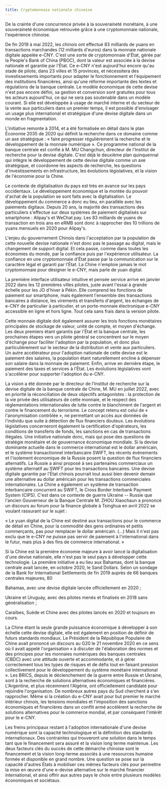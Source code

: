 ```yaml
---
title: Cryptomonnaie nationale chinoise
---
```

De la crainte d'une concurrence privée à la souveraineté monétaire, à
une souveraineté économique retrouvée grâce à une cryptomonnaie
nationale, l'expérience chinoise.

De fin 2019 à mai 2022, les chinois ont effectué 83 milliards de yuans
en transactions marchandes (12 milliards d'euros) dans la monnaie
nationale digitale appelée e-CNY. C'est une sorte de cryptomonnaie
d'État, gérée par la People's Bank of China (PBOC), dont la valeur est
associée à la devise nationale et garantie par l'État. Ce e-CNY n'est
aujourd'hui encore qu'au stade de pilote, dans 23 villes et 15
provinces, et nécessitera des investissements importants pour adapter le
fonctionnement et l'équipement des institutions financières, ainsi
qu'une réforme importante des textes et régulations de la banque
centrale. Le modèle économique de cette devise n'est pas encore défini,
sa gestion et conversion sont gratuites pour tous les acteurs
aujourd'hui, ce qui ne sera pas soutenable dans un modèle courant. Si
elle est développée à usage de marché interne et du secteur de la vente
aux particuliers dans un premier temps, il est possible d'envisager un
usage plus international et stratégique d'une devise digitale dans un
monde en fragmentation.

L'initiative remonte à 2014, et a été formalisée en détail dans le plan
Économie 2035 de 2020 qui définit la recherche dans ce domaine comme un
axe stratégique : « faire progresser régulièrement la recherche et le
développement de la monnaie numérique ». Ce programme national de la
banque centrale est confié à M. MU Changchun, directeur de l'Institut de
recherche pour la devise digitale. C'est déjà le deuxième plan
quinquennal qui intègre le développement de cette devise digitale comme
un axe stratégique, et coordonne les aspects de recherche, les questions
d'investissements en infrastructure, les évolutions législatives, et la
vision de l'économie pour la Chine.

Le contexte de digitalisation du pays est très en avance sur les pays
occidentaux. Le développement économique et la montée du pouvoir d'achat
de la population se sont faits avec la digitalisation. Le développement
du commerce a donc eu lieu, en parallèle avec les paiements digitaux.
Depuis 20 ans, la majorité des transactions des particuliers s'effectue
sur deux systèmes de paiement digitalisés sur smartphone : Alipay's et
WeChat pay. Les 83 milliards de yuans de transaction en trois ans en
eRMB sont donc à rapprocher des 10 trillions de yuans mensuels en 2020
pour Alipay's.

L'enjeu du gouvernement Chinois dans l'acceptation par la population de
cette nouvelle devise nationale n'est donc pas le passage au digital,
mais le changement de support digital. Et cela passe, comme dans toutes
les économies du monde, par la confiance puis par l'expérience
utilisateur. La confiance en une cryptomonnaie d'État passe par la
communication sur le caractère légal et garanti par l'État. La Chine
n'emploie jamais le mot cryptomonnaie pour désigner le e-CNY, mais parle
de yuan digital.

La première interface utilisateur intuitive et pensée service arrive en
janvier 2022 dans les 12 premières villes pilotes, juste avant l'essai à
grande échelle pour les JO d'hiver à Pékin. Elle comprend les fonctions
de paiement sur smartphone, mais également l'ensemble des transactions
bancaires à distance, les virements et transferts d'argent, les échanges
de e-CNY de particulier à particulier, et un porte-monnaie électronique
e-CNY accessible en ligne et hors ligne. Tout cela sans frais dans la
version pilote.

Cette monnaie digitale doit également assurer les trois fonctions
monétaires principales de stockage de valeur, unité de compte, et moyen
d'échange. Les deux premiers étant garantis par l'État et la banque
centrale, les prochaines étapes vers un pilote général se concentrent
sur le moyen d'échange pour faciliter l'adoption par la population, et
donc plus particulièrement sur le secteur de la distribution et vente
aux particuliers. Un autre accélérateur pour l'adoption nationale de
cette devise est le paiement des salaires, la population étant
naturellement encline à dépenser son salaire dans la monnaie de
paiement. Enfin, arrive en dernière étape, le paiement des taxes et
services à l'État. Les évolutions législatives vont s'accélérer pour
supporter l'adoption du e-CNY.

La vision a été donnée par le directeur de l'Institut de recherche sur
la devise digitale de la banque centrale de Chine, M. MU en juillet
2022, avec en priorité la réconciliation de deux objectifs antagonistes
: la protection de la vie privée des utilisateurs de cette monnaie, et
le respect des réglementations internationales de lutte contre le
blanchiment de l'argent et contre le financement du terrorisme. Le
concept retenu est celui de « l'anonymisation contrôlée », ne permettant
un accès aux données de l'individu que suite à détection de flux
financiers douteux. Les évolutions législatives concerneront également
la certification d'opérateurs, les conditions de transferts de fonds,
les sanctions en cas de transactions illégales. Une initiative nationale
donc, mais qui pose des questions de stratégie monétaire et de
gouvernance économique mondiale. Si la devise dominante actuelle dans le
commerce international est le dollar américain, et le système
transactionnel interbancaire SWIFT, les récents événements et
l'isolement économique de la Russie posent la question de flux
financiers alternatifs. La Russie a ainsi proposé à ses partenaires
commerciaux un système alternatif au SWIFT pour les transactions
bancaires. Une devise digitale garantie par l'État chinois pourrait tout
aussi bien devenir demain une alternative au dollar américain pour les
transactions commerciales internationales. La Chine a également un
système de transaction interbancaire concurrent au SWIFT, le Cross
Border Interbank Payment System (CIPS). C'est dans ce contexte de guerre
Ukraine -- Russie que l'ancien Gouverneur de la Banque Centrale M. ZHOU
Xiaochaun a prononcé un discours au forum pour la finance globale à
Tsinghua en avril 2022 se voulant rassurant sur le sujet :

« Le yuan digital de la Chine est destiné aux transactions pour le
commerce de détail en Chine, pour la commodité des gens ordinaires et
petits commerçants, pas pour remplacer le dollar américain. (...) Mais
il n'est pas exclu que le e-CNY ne puisse pas servir de paiement à
l'international dans le futur, mais plus à des fins de commerce
international. »

Si la Chine est la première économie majeure à avoir lancé la
digitalisation d'une devise nationale, elle n'est pas le seul pays à
développer cette technologie. La première initiative a eu lieu aux
Bahamas, dont la banque centrale avait lancée, en octobre 2020, le Sand
Dollars. Selon un sondage de la Bank for International Settlements de
fin 2019 auprès de 66 banques centrales majeures, 80

Bahamas, avec une devise digitale lancée officiellement en 2020 ;

Ukraine et Uruguay, avec des pilotes menés et finalisés en 2018 sans
généralisation ;

Caraïbes, Suède et Chine avec des pilotes lancés en 2020 et toujours en
cours.

La Chine étant la seule grande puissance économique à développer à son
échelle cette devise digitale, elle est également en position de définir
de futurs standards mondiaux. Le Président de la République Populaire de
Chine avait prononcé un discours au G20 le 21 novembre 2020 en ce sens
où il avait appelé l'organisation « à discuter de l'élaboration des
normes et des principes pour les monnaies numériques des banques
centrales (CBDC) avec une attitude ouverte et accommodante, et à gérer
correctement tous les types de risques et de défis tout en faisant
pression collectivement pour le développement du système monétaire
international ». Les BRICS, depuis le déclenchement de la guerre entre
Russie et Ukraine, sont à la recherche de solutions alternatives
économiques et financières. L'Argentine, et plus récemment l'Algérie,
ont officiellement candidaté pour rejoindre l'organisation. De nombreux
autres pays du Sud cherchent à s'en rapprocher. Même si la création du
e-CNY avait pour but premier le marché intérieur chinois, les tensions
mondiales et l'imposition des sanctions économiques et financières dans
un conflit armé accélèrent la recherche de solutions alternatives pour
le commerce mondial, et par conséquent l'intérêt pour le e-CNY.

Les freins principaux restant à l'adoption internationale d'une devise
numérique sont la capacité technologique et la définition des standards
internationaux. Des contraintes qui trouveront une solution dans le
temps tant que le financement sera assuré et la vision long terme
maintenue. Les deux facteurs clés du succès de cette démarche chinoise
sont le financement et la vision long-terme associés à une ressources
humaine formée et disponible en grand nombre. Une question se pose sur
la capacité d'autres États à mobiliser ces mêmes facteurs clés pour
permettre la mise en œuvre d'une e-devise alternative sur le marché
financier international, et ainsi offrir aux autres pays le choix entre
plusieurs modèles économiques et sociétaux.
